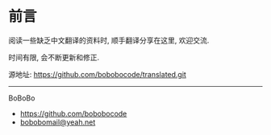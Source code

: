 # 前言

阅读一些缺乏中文翻译的资料时, 顺手翻译分享在这里, 欢迎交流.

时间有限, 会不断更新和修正.

源地址: <https://github.com/bobobocode/translated.git>

---

BoBoBo

* <https://github.com/bobobocode>  
* <bobobomail@yeah.net>
